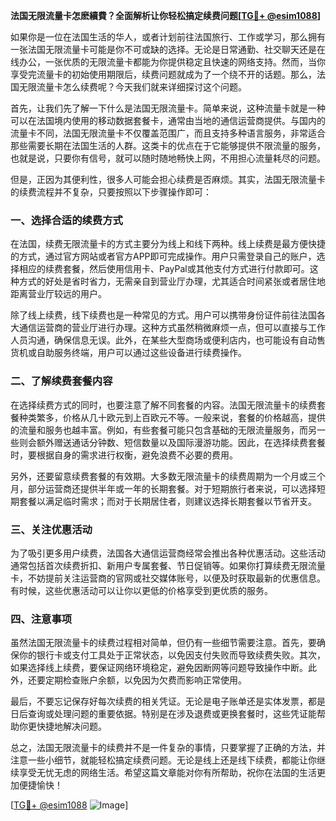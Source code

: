 **法国无限流量卡怎麽續費？全面解析让你轻松搞定续费问题[[TG💪+ @esim1088](https://t.me/s/esim1088)]**

如果你是一位在法国生活的华人，或者计划前往法国旅行、工作或学习，那么拥有一张法国无限流量卡可能是你不可或缺的选择。无论是日常通勤、社交聊天还是在线办公，一张优质的无限流量卡都能为你提供稳定且快速的网络支持。然而，当你享受完流量卡的初始使用期限后，续费问题就成为了一个绕不开的话题。那么，法国无限流量卡怎么续费呢？今天我们就来详细探讨这个问题。

首先，让我们先了解一下什么是法国无限流量卡。简单来说，这种流量卡就是一种可以在法国境内使用的移动数据套餐卡，通常由当地的通信运营商提供。与国内的流量卡不同，法国无限流量卡不仅覆盖范围广，而且支持多种语言服务，非常适合那些需要长期在法国生活的人群。这类卡的优点在于它能够提供不限流量的服务，也就是说，只要你有信号，就可以随时随地畅快上网，不用担心流量耗尽的问题。

但是，正因为其便利性，很多人可能会担心续费是否麻烦。其实，法国无限流量卡的续费流程并不复杂，只要按照以下步骤操作即可：

### 一、选择合适的续费方式

在法国，续费无限流量卡的方式主要分为线上和线下两种。线上续费是最方便快捷的方式，通过官方网站或者官方APP即可完成操作。用户只需登录自己的账户，选择相应的续费套餐，然后使用信用卡、PayPal或其他支付方式进行付款即可。这种方式的好处是省时省力，无需亲自到营业厅办理，尤其适合时间紧张或者居住地距离营业厅较远的用户。

除了线上续费，线下续费也是一种常见的方式。用户可以携带身份证件前往法国各大通信运营商的营业厅进行办理。这种方式虽然稍微麻烦一点，但可以直接与工作人员沟通，确保信息无误。此外，在某些大型商场或便利店内，也可能设有自动售货机或自助服务终端，用户可以通过这些设备进行续费操作。

### 二、了解续费套餐内容

在选择续费方式的同时，也要注意了解不同套餐的内容。法国无限流量卡的续费套餐种类繁多，价格从几十欧元到上百欧元不等。一般来说，套餐的价格越高，提供的流量和服务也越丰富。例如，有些套餐可能只包含基础的无限流量服务，而另一些则会额外赠送通话分钟数、短信数量以及国际漫游功能。因此，在选择续费套餐时，要根据自身的需求进行权衡，避免浪费不必要的费用。

另外，还要留意续费套餐的有效期。大多数无限流量卡的续费周期为一个月或三个月，部分运营商还提供半年或一年的长期套餐。对于短期旅行者来说，可以选择短期套餐以满足临时需求；而对于长期居住者，则建议选择长期套餐以节省开支。

### 三、关注优惠活动

为了吸引更多用户续费，法国各大通信运营商经常会推出各种优惠活动。这些活动通常包括首次续费折扣、新用户专属套餐、节日促销等。如果你打算续费无限流量卡，不妨提前关注运营商的官网或社交媒体账号，以便及时获取最新的优惠信息。有时候，这些优惠活动可以让你以更低的价格享受到更优质的服务。

### 四、注意事项

虽然法国无限流量卡的续费过程相对简单，但仍有一些细节需要注意。首先，要确保你的银行卡或支付工具处于正常状态，以免因支付失败而导致续费失败。其次，如果选择线上续费，要保证网络环境稳定，避免因断网等问题导致操作中断。此外，还要定期检查账户余额，以免因为欠费而影响正常使用。

最后，不要忘记保存好每次续费的相关凭证。无论是电子账单还是实体发票，都是日后查询或处理问题的重要依据。特别是在涉及退费或更换套餐时，这些凭证能帮助你更快捷地解决问题。

总之，法国无限流量卡的续费并不是一件复杂的事情，只要掌握了正确的方法，并注意一些小细节，就能轻松搞定续费问题。无论是线上还是线下续费，都能让你继续享受无忧无虑的网络生活。希望这篇文章能对你有所帮助，祝你在法国的生活更加便捷愉快！

[[TG💪+ @esim1088](https://t.me/s/esim1088) ![Image](https://i.postimg.cc/4NQfJmqS/Snipaste-2025-05-13-00-14-12.png)]